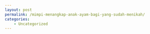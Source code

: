 ```yaml
---
layout: post
permalink: /mimpi-menangkap-anak-ayam-bagi-yang-sudah-menikah/
categories:
    - Uncategorized
---
```


